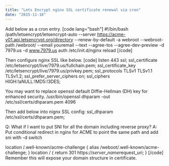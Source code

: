 ```yaml
---
title: "Lets Encrypt nginx SSL certificate renewal via cron"
date: "2015-11-18"
---
```


Add below as a cron entry. \[code lang="bash"\] #!/bin/bash /path/letsencrypt/letsencrypt-auto --server https://acme-v01.api.letsencrypt.org/directory --renew-by-default -a webroot --webroot-path /webroot/ --email youremail --text --agree-tos --agree-dev-preview -d 7979.us -d www.7979.us auth /etc/init.d/nginx reload \[/code\]

Then configure nginx SSL like below. \[code\] listen 443 ssl; ssl\_certificate /etc/letsencrypt/live/7979.us/fullchain.pem; ssl\_certificate\_key /etc/letsencrypt/live/7979.us/privkey.pem; ssl\_protocols TLSv1 TLSv1.1 TLSv1.2; ssl\_prefer\_server\_ciphers on; ssl\_ciphers HIGH:!aNULL:!MD5:!3DES;

You may want to replace openssl default Diffie-Hellman (DH) key for enhanced security. /usr/bin/openssl dhparam -out /etc/ssl/certs/dhparam.pem 4096

Then add below into nignx SSL config: ssl\_dhparam /etc/ssl/certs/dhparam.pem;

Q: What if I want to put SNI for all the domain including reverse proxy? A: Put conditional redirect in nginx for ACME to point the same path and add sni with -d switch

location /.well-known/acme-challenge { alias /weboot/.well-known/acme-challenge; } location / { return 301 https://$server\_name$request\_uri; } \[/code\] Remember this will expose your domain structure in certificate.
